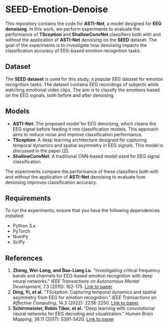 # SEED-Emotion-Denoise

This repository contains the code for **ASTI-Net**, a model designed for **EEG denoising**. In this work, we perform experiments to evaluate the performance of **TSception** and **ShallowConvNet** classifiers both with and without the application of **ASTI-Net** denoising on the **SEED** dataset. The goal of the experiments is to investigate how denoising impacts the classification accuracy of EEG-based emotion recognition tasks.

## Dataset
The **SEED dataset** is used for this study, a popular EEG dataset for emotion recognition tasks. The dataset contains EEG recordings of subjects while watching emotional video clips. The aim is to classify the emotions based on the EEG signals, both before and after denoising.

## Models
- **ASTI-Net**: The proposed model for EEG denoising, which cleans the EEG signal before feeding it into classification models. This approach aims to reduce noise and improve classification performance.
- **TSception**: A deep learning architecture designed for capturing temporal dynamics and spatial asymmetry in EEG signals. This model is discussed in the paper [2].
- **ShallowConvNet**: A traditional CNN-based model used for EEG signal classification.

The experiments compare the performance of these classifiers both with and without the application of **ASTI-Net** denoising to evaluate how denoising improves classification accuracy.

## Requirements
To run the experiments, ensure that you have the following dependencies installed:
- Python 3.x
- PyTorch
- NumPy
- SciPy

## References
1. **Zheng, Wei-Long, and Bao-Liang Lu**. "Investigating critical frequency bands and channels for EEG-based emotion recognition with deep neural networks." *IEEE Transactions on Autonomous Mental Development*, 7.3 (2015): 162-175. [Link to paper](https://ieeexplore.ieee.org/document/7169937)
2. **Ding, Yi, et al.** "TSception: Capturing temporal dynamics and spatial asymmetry from EEG for emotion recognition." *IEEE Transactions on Affective Computing*, 14.3 (2022): 2238-2250. [Link to paper](https://ieeexplore.ieee.org/document/9751782)
3. **Schirrmeister, Robin Tibor, et al.** "Deep learning with convolutional neural networks for EEG decoding and visualization." *Human Brain Mapping*, 38.11 (2017): 5391-5420. [Link to paper](https://onlinelibrary.wiley.com/doi/full/10.1002/hbm.23706)
